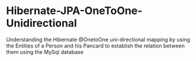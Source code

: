 # Hibernate-JPA-OneToOne-Unidirectional
Understanding the Hibernate @OnetoOne uni-directional mapping by using the Entities of a Person and his Pancard to establish the relation between them using the MySql database
